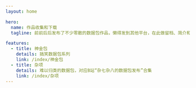 ```yaml
---
layout: home

hero:
  name: 作品收集和下载
  tagline: 前前后后发布了不少零散的数据包作品，懒得发到其他平台，在此做留档、简介和下载。

features:
  - title: 神金包
    details: 搞笑数据包系列
    link: /index/神金包
  - title: 杂项
    details: 难以归类的数据包，对应B站“杂七杂八的数据包发布”合集
    link: /index/杂项
---
```


